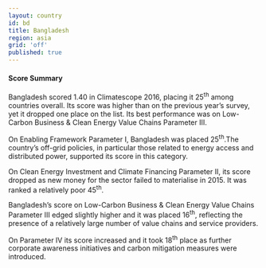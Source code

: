 ```yaml
---
layout: country
id: bd
title: Bangladesh
region: asia
grid: 'off'
published: true
---
```




#### Score Summary

Bangladesh scored 1.40 in Climatescope 2016, placing it 25<sup>th</sup> among countries overall. Its score was higher than on the previous year’s survey, yet it dropped one place on the list. Its best performance was on Low-Carbon Business & Clean Energy Value Chains Parameter III.

On Enabling Framework Parameter I, Bangladesh was placed 25<sup>th</sup>.The country’s off-grid policies, in particular those related to energy access and distributed power, supported its score in this category. 

On Clean Energy Investment and Climate Financing Parameter II, its score dropped as new money for the sector failed to materialise in 2015. It was ranked a relatively poor 45<sup>th</sup>.

Bangladesh’s score on Low-Carbon Business & Clean Energy Value Chains Parameter III edged slightly higher and it was placed 16<sup>th</sup>, reflecting the presence of a relatively large number of value chains and service providers. 

On Parameter IV its score increased and it took 18<sup>th</sup> place as further corporate awareness initiatives and carbon mitigation measures were introduced.
